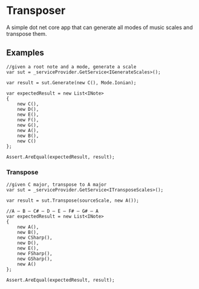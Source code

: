 # Transposer

A simple dot net core app that can generate all modes of music scales and transpose them.

## Examples

```
//given a root note and a mode, generate a scale
var sut = _serviceProvider.GetService<IGenerateScales>();

var result = sut.Generate(new C(), Mode.Ionian);

var expectedResult = new List<INote>
{
    new C(),
    new D(),
    new E(),
    new F(),
    new G(),
    new A(),
    new B(),
    new C()
};

Assert.AreEqual(expectedResult, result);
```
      
### Transpose

```
//given C major, transpose to A major
var sut = _serviceProvider.GetService<ITransposeScales>();

var result = sut.Transpose(sourceScale, new A());

//A – B – C# – D – E – F# – G# – A
var expectedResult = new List<INote>
{
    new A(),
    new B(),
    new CSharp(),
    new D(),
    new E(),
    new FSharp(),
    new GSharp(),
    new A()
};

Assert.AreEqual(expectedResult, result);
```
